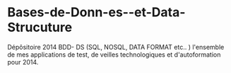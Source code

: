 Bases-de-Donn-es--et-Data-Strucuture
====================================

Dépôsitoire 2014 BDD- DS (SQL, NOSQL, DATA FORMAT etc.. ) l'ensemble de mes applications de test, de veilles technologiques et d'autoformation pour 2014.
